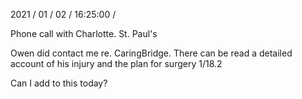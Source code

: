2021 / 01 / 02 / 16:25:00 /
  
  Phone call with Charlotte. St. Paul's
  
  Owen did contact me re. CaringBridge. There can be read a detailed account of his injury and the plan for surgery 1/18.2
  
  Can I add to this today?
